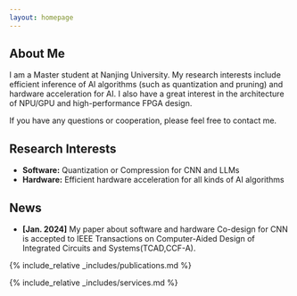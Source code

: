 ```yaml
---
layout: homepage
---
```


## About Me

I am a Master student at Nanjing University. My research interests include efficient inference of AI algorithms (such as quantization and pruning) and hardware acceleration for AI. I also have a great interest in the architecture of NPU/GPU and high-performance FPGA design.

If you have any questions or cooperation, please feel free to contact me.

## Research Interests

- **Software:** Quantization or Compression for CNN and LLMs
- **Hardware:** Efficient hardware acceleration for all kinds of AI algorithms

## News

- **[Jan. 2024]** My paper about software and hardware Co-design for CNN is accepted to IEEE Transactions on Computer-Aided Design of Integrated Circuits and Systems(TCAD,CCF-A).

{% include_relative _includes/publications.md %}

{% include_relative _includes/services.md %}
